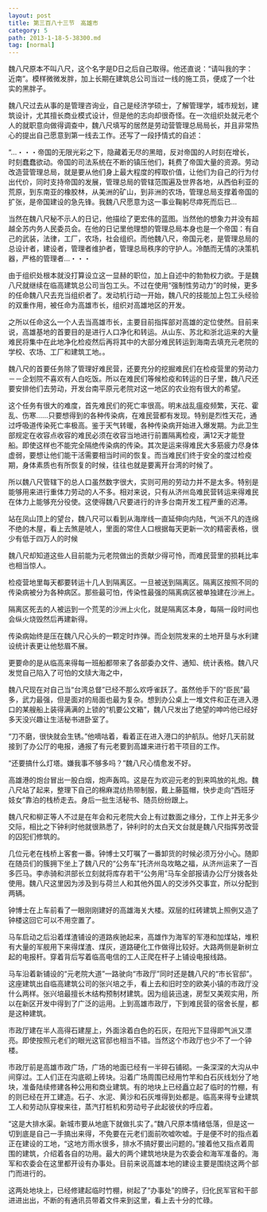 ```yaml
---
layout: post
title: 第三百八十三节　高雄市
category: 5
path: 2013-1-18-5-38300.md
tag: [normal]
---
```


魏八尺原本不叫八尺，这个名字是D日之后自己取得。他还直说：“请叫我的字：近南”。模样微微发胖，加上长期在建筑总公司当过一线的施工员，便成了一个壮实的黑胖子。

魏八尺过去从事的是管理咨询业，自己是经济学硕士，了解管理学，城市规划，建筑设计，尤其擅长商业模式设计，但是他的志向却很奇怪。在一次组织处就元老个人的就职意向做得调查中，魏八尺填写的居然是劳动营管理总局局长，并且非常热心的提出自己愿意到第一线去工作。还写了一段抒情式的自述：

“…・・・帝国的无限光彩之下，隐藏着无尽的黑暗，反对帝国的人时刻在增长，时刻蠢蠢欲动。帝国的司法系统在不断的镇压他们，耗费了帝国大量的资源。劳动改造营管理总局，就是要从他们身上最大程度的榨取价值，让他们为自己的行为付出代价，同时支持帝国的发展，管理总局的管辖范围遍及世界各地，从西伯利亚的荒原，到东南亚的橡胶林，从美洲的矿山，到非洲的农场，管理总局支撑着帝国的扩张，是帝国建设的急先锋。我魏八尺愿意为这一事业鞠躬尽瘁死而后已…

当然在魏八尺秘不示人的日记，他描绘了更宏伟的蓝图。当然他的想象力并没有超越全苏内务人民委员会。在他的日记里他理想的管理总局本身也是一个帝国：有自己的武装，法律，工厂，农场，社会组织。而他魏八尺，帝国元老，是管理总局的总设计者，建设者，管理者维护者，管理总局秩序的守护人。冷酷而无情的决策机器，严格的管理者…・・・

由于组织处根本就没打算设立这一显赫的职位，加上自述中的勃勃权力欲。于是魏八尺就继续在临高建筑总公司当包工头。不过在使用“强制性劳动力”的时候，更多的任命魏八尺去充当组织者了。发动机行动一开始，魏八尺的技能加上包工头经验的双重作用，被任命为高雄市长，组织对高雄地区的开发。

之所以任命这么一个人去当高雄市长，主要目前指挥部对高雄的定位使然。目前来说，高雄基地的首要目的是进行人口净化和转运。从山东、苏北和浙北运来的大量难民将集中在此地净化检疫然后再将其中的大部分难民转运到海南去填充元老院的学校、农场、工厂和建筑工地。。

魏八尺的首要任务除了管理好难民营，还要充分的挖掘难民们在检疫营里的劳动力－－企划院不喜欢有人白吃饭。所以在难民们等候检疫和转运的日子里，魏八尺还要安排他们去劳动，开发台南平原元老院对这一地区的农业抱有很大的希望。

这个任务有很大的难度，首先难民们的死亡率很高。明末战乱瘟疫频繁，天花、霍乱、伤寒……只要想得到的各种传染病，在难民营都有发现。特别是烈性天花，通过呼吸道传染死亡率极高。鉴于天气转暖，各种传染病开始进入爆发期。为此卫生部规定在收容点收容的难民必须在收容当地进行前置隔离检疫，满12天才能登船。即使这样也不能完全隔绝传染病的传染。其次是运来得难民大多筋疲力尽身体虚弱，要想让他们能干活需要相当时间的恢复。而当难民们终于安全的度过检疫期，身体素质也有所恢复的时候，往往也就是要离开台湾的时候了。

所以魏八尺管辖下的总人口虽然数字很大，实则可用的劳动力并不是太多。特别是能够用来进行重体力劳动的人不多。相对来说，只有从济州岛难民营转运来得难民在体力上能够充分役使。这使得魏八尺要进行的许多台南开发工程严重的迟滞。

站在凤山顶上的望台，魏八尺可以看到从海岸线一直延伸向内陆，气派不凡的连绵不绝的木屋，看上去煞是唬人，里面的常住人口根据每天更新一次的精密表格，很少有低于四万人的时候

魏八尺却知道这些人目前能为元老院做出的贡献少得可怜，而难民营里的损耗比率也相当惊人。

检疫营地里每天都要转运十几人到隔离区。一旦被送到隔离区。隔离区按照不同的传染病被分为各种病区。那些最可怕，传染性最强的隔离病区被单独建在沙洲上。

隔离区死去的人被运到一个荒芜的沙洲上火化，就是隔离区本身，每隔一段时间也会纵火烧毁然后再建新得。

传染病始终是压在魏八尺心头的一颗定时炸弹。而企划院发来的土地开垦与水利建设统计表更让他愁眉不展。

更要命的是从临高来得每一班船都带来了各部委办文件、通知、统计表格。魏八尺发觉自己陷入了可怕的文牍大海之中，

魏八尺现在对自己当“台湾总督”已经不那么欢呼雀跃了。虽然他手下的“臣民”最多，武力最强，但是面对的局面也最为复杂。想到办公桌上一堆文件和正在进入港口的某艘船上装得满满的上锁的“机要公文箱”，魏八尺发出了绝望的呻吟他已经好多天没兴趣让生活秘书进卧室了。

“刀不磨，很快就会生锈。”他嘀咕着，看着正在进入港口的护航队。他好几天前就接到了办公厅的电报，通报了有元老要到高雄来进行若干项目的工作。

“还要搞什么灯塔。嫌我事不够多吗？”魏八尺心情愈发不好。

高雄港的炮台冒出一股白烟，炮声轰鸣。这是在为欢迎元老的到来鸣放的礼炮。魏八尺站了起来，整理下自己的棉麻混纺热带制服，戴上藤盔帽，快步走向“西班牙妓女”靠泊的栈桥走去。身后一批生活秘书、随员纷纷跟上。

魏八尺和柳正等人不过是在年会和元老院大会上有过数面之缘分，工作上并无多少交际，相比之下钟利时他就很熟悉了，钟利时的太白天文台就是魏八尺指挥劳改营的囚犯们修筑的。

几位元老在栈桥上客套一番。钟博士又叮嘱了一番卸货的时候必须万分小心。随即在随员们的簇拥下坐上了魏八尺的“公务车”托济州岛攻略之福，从济州运来了一百多匹马。李赤骑和洪部长立刻就将库存若干“公务用”马车全部报请办公厅分拨各处使用。魏八尺这里因为涉及到与荷兰人和其他外国人的交涉外交事宜，所以分配到两辆。

钟博士在上车前看了一眼刚刚建好的高雄海关大楼。双层的红砖建筑上照例又造了钟楼这回它可以不用空置了。

马车启动之后沿着煤渣铺设的道路疾驰起来，高雄作为海军的军港和加煤站，堆积有大量的军舰用下来得煤渣、煤灰，道路硬化工作做得比较好。大路两侧是新树立起的电报杆。穿着背后写着临高电信的工人正爬在杆子上铺设电报线路。

马车沿着新铺设的“元老院大道”一路驶向“市政厅”同时还是魏八尺的“市长官邸”。这座建筑出自临高建筑公司的张兴培之手，看上去和旧时空的欧美小镇的市政厅没什么两样。张兴培最擅长木结构预制材建筑。因为组装迅速，房型又美观实用，所以在新区开发中得到了广泛的运用。上到高雄市政厅，下到难民营的宿舍长屋，都是这种建筑。

市政厅建在半人高得石建屋上，外面涂着白色的石灰，在阳光下显得即气派又漂亮。即使按照元老们的眼光这官邸也相当不错。当然这个市政厅也少不了一个钟楼。

市政厅前是高雄市政广场，广场的地面已经有一半碎石铺砌。一条深深的大沟从中间穿过。工人们正在沟底砌上砖块。沿着广场周围已经用竹竿和白石灰线划分了地块，准备陆续修建各种公用和商业建筑。有的地块上已经矗立起了临时的竹棚，有的则已经在开工建造。石子、水泥、黄沙和石灰堆得到处都是。临高来得专业建筑工人和劳动队穿梭来往，蒸汽打桩机和劳动号子此起彼伏的呼应着。

“这是大排水渠。新城市要从地底下就做扎实了。”魏八尺原本情绪低落，但是这一切到底是自己一手搞出来得，不免要在元老们面前吹嘘吹嘘。于是便不时的指点着正在建设的工地，“这地方雨水很多，排水不搞好要出问题的。”接着他又指点着周围的建筑，介绍着各自的功用。最大的两个建筑地块是为农委会和海军准备的。海军和农委会在这里都开设有办事处。目前来说高雄本地的建设主要是围绕这两个部门而进行的。

这两处地块上，已经修建起临时竹棚，树起了“办事处”的牌子，归化民军官和干部进进出出，不断的有通讯员带着文件来到这里，看上去十分的忙碌。